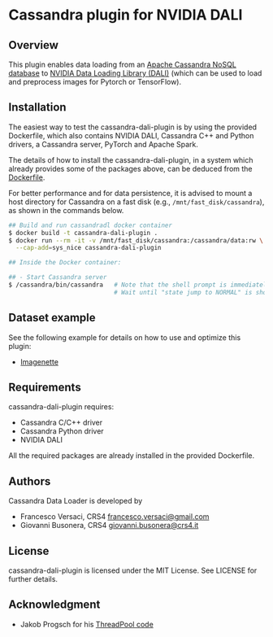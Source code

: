 # Cassandra plugin for NVIDIA DALI

## Overview

This plugin enables data loading from an [Apache Cassandra NoSQL
database](https://cassandra.apache.org) to [NVIDIA Data Loading
Library (DALI)](https://github.com/NVIDIA/DALI) (which can be used to
load and preprocess images for Pytorch or TensorFlow).

## Installation

The easiest way to test the cassandra-dali-plugin is by using the
provided Dockerfile, which also contains NVIDIA DALI, Cassandra C++
and Python drivers, a Cassandra server, PyTorch and Apache Spark.

The details of how to install the cassandra-dali-plugin, in a system
which already provides some of the packages above, can be deduced from
the [Dockerfile](Dockerfile).

For better performance and for data persistence, it is advised to
mount a host directory for Cassandra on a fast disk (e.g.,
`/mnt/fast_disk/cassandra`), as shown in the commands below.

```bash
## Build and run cassandradl docker container
$ docker build -t cassandra-dali-plugin .
$ docker run --rm -it -v /mnt/fast_disk/cassandra:/cassandra/data:rw \
  --cap-add=sys_nice cassandra-dali-plugin

## Inside the Docker container:

## - Start Cassandra server
$ /cassandra/bin/cassandra   # Note that the shell prompt is immediately returned
                             # Wait until "state jump to NORMAL" is shown (about 1 minute)
```

## Dataset example

See the following example for details on how to use and optimize this
plugin:
- [Imagenette](examples/imagenette/)

## Requirements

cassandra-dali-plugin requires:
- Cassandra C/C++ driver
- Cassandra Python driver
- NVIDIA DALI

All the required packages are already installed in the provided
Dockerfile.

## Authors

Cassandra Data Loader is developed by
  * Francesco Versaci, CRS4 <francesco.versaci@gmail.com>
  * Giovanni Busonera, CRS4 <giovanni.busonera@crs4.it>

## License

cassandra-dali-plugin is licensed under the MIT License.  See LICENSE
for further details.

## Acknowledgment

- Jakob Progsch for his [ThreadPool code](https://github.com/progschj/ThreadPool)
